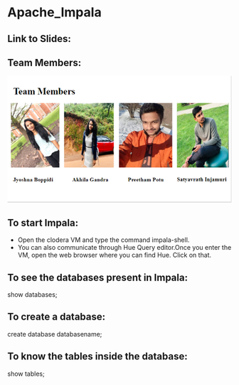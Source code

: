 # Apache_Impala
## Link to Slides:

## Team Members:
![](https://github.com/JyoshnaBoppidi/Apache_Impala/blob/master/teammembers.PNG)

## To start Impala:
- Open the clodera VM and type the command impala-shell.
- You can also communicate through Hue Query editor.Once you enter the VM, open the web browser where you can find Hue. Click on that.
## To see the databases present in Impala:
show databases;
##  To create a database:
create database databasename;
## To know the tables inside the database:
show tables;
